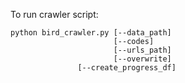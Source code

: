 To run crawler script:

```
python bird_crawler.py [--data_path]
                       [--codes]
                       [--urls_path]
                       [--overwrite]
		       [--create_progress_df]
```



